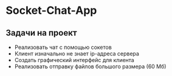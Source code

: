 # Socket-Chat-App

## Задачи на проект
* Реализовать чат с помощью сокетов
* Клиент изначально не знает ip-адреса сервера
* Создать графический интерфейс для клиента
* Реализовать отправку файлов большого размера (60 Мб)
